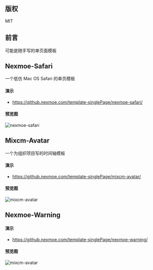 ## 版权 
MIT

## 前言
可能是随手写的单页面模板


## Nexmoe-Safari
一个低仿 Mac OS Safari 的单页模板

#### 演示
- https://github.nexmoe.com/template-singlePage/nexmoe-safari/

#### 预览图
![nexmoe-safari](/cover/2018-04-20_23-06-59.png)

## Mixcm-Avatar
一个为组织项目写的时间轴模板

#### 演示
- https://github.nexmoe.com/template-singlePage/mixcm-avatar/

#### 预览图
![mixcm-avatar](/cover/2738569080.png)

## Nexmoe-Warning

#### 演示
- https://github.nexmoe.com/template-singlePage/nexmoe-warning/

#### 预览图
![mixcm-avatar](/cover/59f545cd0b244.png)
